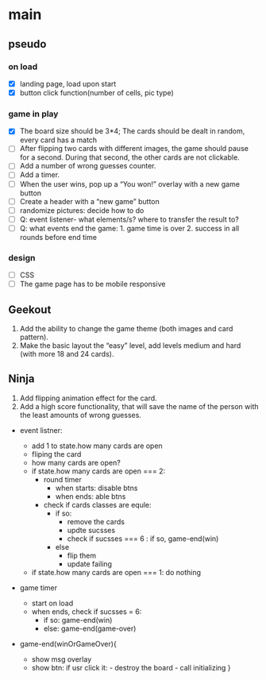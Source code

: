 # main

## pseudo

### on load

- [x] landing page, load upon start
- [x] button click function(number of cells, pic type)

### game in play

- [x] The board size should be 3\*4; The cards should be dealt in random, every card has a match
- [ ] After flipping two cards with different images, the game should pause for a second. During that second, the other cards are not clickable.
- [ ] Add a number of wrong guesses counter.
- [ ] Add a timer.
- [ ] When the user wins, pop up a “You won!” overlay with a new game button
- [ ] Create a header with a “new game” button
- [ ] randomize pictures: decide how to do
- [ ] Q: event listener- what elements/s? where to transfer the result to?
- [ ] Q: what events end the game: 1. game time is over 2. success in all rounds before end time

### design

- [ ] CSS
- [ ] The game page has to be mobile responsive

## Geekout

1. Add the ability to change the game theme (both images and card pattern).
2. Make the basic layout the “easy” level, add levels medium and hard (with more 18 and 24 cards).

## Ninja

1. Add flipping animation effect for the card.
2. Add a high score functionality, that will save the name of the person with the least amounts of wrong guesses.

- event listner:
  - add 1 to state.how many cards are open
  - fliping the card
  - how many cards are open?
  - if state.how many cards are open === 2:
    - round timer
      - when starts: disable btns
      - when ends: able btns
    - check if cards classes are equle:
      - if so:
        - remove the cards
        - updte sucsses
        - check if sucsses === 6 : if so, game-end(win)
      - else
        - flip them
        - update failing
  - if state.how many cards are open === 1: do nothing
- game timer

  - start on load
  - when ends, check if sucsses = 6:
    - if so: game-end(win)
    - else: game-end(game-over)

- game-end(winOrGameOver){
  - show msg overlay
  - show btn: if usr click it: - destroy the board - call initializing
    }
